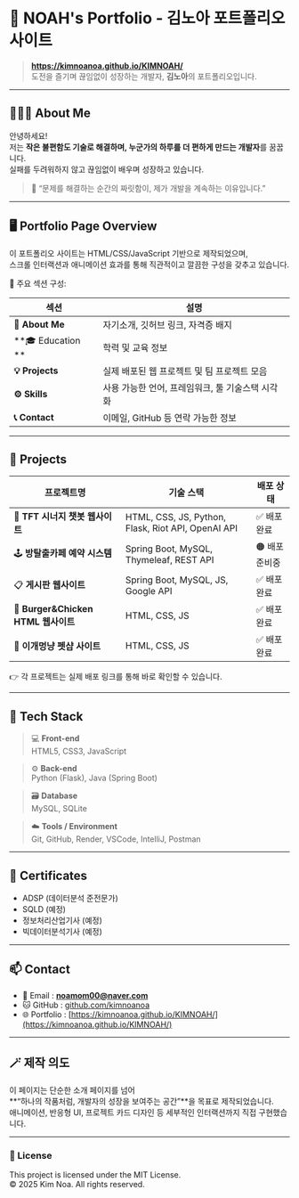 # 🌟 NOAH's Portfolio - 김노아 포트폴리오 사이트

> **https://kimnoanoa.github.io/KIMNOAH/**  
> 도전을 즐기며 끊임없이 성장하는 개발자, **김노아**의 포트폴리오입니다.

---

## 👩🏻‍💻 About Me

안녕하세요!  
저는 **작은 불편함도 기술로 해결하며, 누군가의 하루를 더 편하게 만드는 개발자**를 꿈꿉니다.  
실패를 두려워하지 않고 끊임없이 배우며 성장하고 있습니다.  

> 💬 “문제를 해결하는 순간의 짜릿함이, 제가 개발을 계속하는 이유입니다.”

---

## 🖥️ Portfolio Page Overview

이 포트폴리오 사이트는 HTML/CSS/JavaScript 기반으로 제작되었으며,  
스크롤 인터랙션과 애니메이션 효과를 통해 직관적이고 깔끔한 구성을 갖추고 있습니다.

📍 주요 섹션 구성:

| 섹션 | 설명 |
|------|------|
| **👋 About Me** | 자기소개, 깃허브 링크, 자격증 배지 |
| **🎓 Education ** | 학력 및 교육 정보 |
| **💡 Projects** | 실제 배포된 웹 프로젝트 및 팀 프로젝트 모음 |
| **⚙️ Skills** | 사용 가능한 언어, 프레임워크, 툴 기술스택 시각화 |
| **📞 Contact** | 이메일, GitHub 등 연락 가능한 정보 |

---

## 🚀 Projects

| 프로젝트명 | 기술 스택 | 배포 상태 |
|-------------|------------|------------|
| 🧠 **TFT 시너지 챗봇 웹사이트** | HTML, CSS, JS, Python, Flask, Riot API, OpenAI API | ✅ 배포 완료 |
| 🕹️ **방탈출카페 예약 시스템** | Spring Boot, MySQL, Thymeleaf, REST API | 🟠 배포 준비중 |
| 📋 **게시판 웹사이트** | Spring Boot, MySQL, JS, Google API | ✅ 배포 완료 |
| 🍔 **Burger&Chicken HTML 웹사이트** | HTML, CSS, JS | ✅ 배포 완료 |
| 🐶 **이개멍냥 펫샵 사이트** | HTML, CSS, JS | ✅ 배포 완료 |

👉 각 프로젝트는 실제 배포 링크를 통해 바로 확인할 수 있습니다.

---

## 🧩 Tech Stack

> 💻 **Front-end**  
> HTML5, CSS3, JavaScript  

> ⚙️ **Back-end**  
> Python (Flask), Java (Spring Boot)

> 🗃️ **Database**  
> MySQL, SQLite  

> ☁️ **Tools / Environment**  
> Git, GitHub, Render, VSCode, IntelliJ, Postman  

---

## 🏅 Certificates

- ADSP (데이터분석 준전문가)
- SQLD (예정)
- 정보처리산업기사 (예정)
- 빅데이터분석기사 (예정)

---

## 📫 Contact

- 📧 Email : **noamom00@naver.com**  
- 🐱 GitHub : [github.com/kimnoanoa](https://github.com/kimnoanoa)  
- 🌐 Portfolio : [https://kimnoanoa.github.io/KIMNOAH/](https://kimnoanoa.github.io/KIMNOAH/)

---

## 🪄 제작 의도

이 페이지는 단순한 소개 페이지를 넘어  
**“하나의 작품처럼, 개발자의 성장을 보여주는 공간”**을 목표로 제작되었습니다.  
애니메이션, 반응형 UI, 프로젝트 카드 디자인 등 세부적인 인터랙션까지 직접 구현했습니다.

---

### 🧷 License
This project is licensed under the MIT License.  
© 2025 Kim Noa. All rights reserved.
